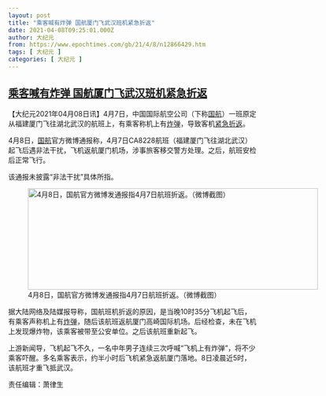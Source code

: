 ```yaml
---
layout: post
title: "乘客喊有炸弹 国航厦门飞武汉班机紧急折返"
date: 2021-04-08T09:25:01.000Z
author: 大纪元
from: https://www.epochtimes.com/gb/21/4/8/n12866429.htm
tags: [ 大纪元 ]
categories: [ 大纪元 ]
---
```

<!--1617873901000-->
[乘客喊有炸弹 国航厦门飞武汉班机紧急折返](https://www.epochtimes.com/gb/21/4/8/n12866429.htm)
------

<div>
<p>【大纪元2021年04月08日讯】4月7日，中国国际航空公司（下称<a href="https://www.epochtimes.com/gb/tag/%E5%9B%BD%E8%88%AA.html">国航</a>）一班原定从福建厦门飞往湖北武汉的航班上，有乘客称机上有<a href="https://www.epochtimes.com/gb/tag/%E7%82%B8%E5%BC%B9.html">炸弹</a>，导致客机<a href="https://www.epochtimes.com/gb/tag/%E7%B4%A7%E6%80%A5%E6%8A%98%E8%BF%94.html">紧急折返</a>。</p><p>4月8日，<a href="https://www.epochtimes.com/gb/tag/%E5%9B%BD%E8%88%AA.html">国航</a>官方微博通报称，4月7日CA8228航班（福建厦门飞往湖北武汉）起飞后遇非法干扰，飞机返航厦门机场，涉事旅客移交警方处理。之后，航班安检后正常飞行。</p><p>该通报未披露“非法干扰”具体所指。</p><figure id="attachment_12866469" aria-describedby="caption-attachment-12866469" style="width: 589px" class="wp-caption aligncenter"><a target="_blank" href="https://i.epochtimes.com/assets/uploads/2021/04/id12866469-Chinese-Air.png"><img class="size-full wp-image-12866469" src="https://i.epochtimes.com/assets/uploads/2021/04/id12866469-Chinese-Air.png" alt="4月8日，国航官方微博发通报指4月7日航班折返。（微博截图）" width="589" height="206" /></a><figcaption id="caption-attachment-12866469" class="wp-caption-text">4月8日，国航官方微博发通报指4月7日航班折返。（微博截图）</figcaption></figure><p>据大陆网络及陆媒报导称，国航班机折返的原因，是当晚10时35分飞机起飞后，有乘客声称机上有<a href="https://www.epochtimes.com/gb/tag/%E7%82%B8%E5%BC%B9.html">炸弹</a>，随后该航班返航厦门高崎国际机场。后经检查，未在飞机上发现爆炸物，该乘客被带至公安单位。之后该航班重新起飞。</p><p>上游新闻导，飞机起飞不久，一名中年男子连续三次呼喊“飞机上有炸弹”，将不少乘客吓醒。多名乘客表示，约半小时后飞机紧急返航厦门落地。8日凌晨近5时，该航班才重飞抵武汉。</p><p>责任编辑：萧律生</p>
</div>
